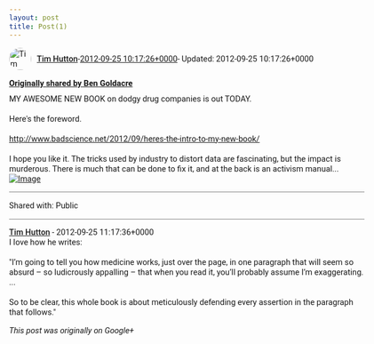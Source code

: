 ```yaml
---
layout: post
title: Post(1)
---
```


<html><head><meta charset="utf-8"><title>Google+ post</title><style>body {font: 11pt Roboto, Arial, sans-serif; max-width: 640px; margin: 24px;}.author-photo {border-radius: 50%; margin-right: 10px; width: 40px;}.author {font-weight: 500;}.main-content {margin: 15px 0 15px;}.post-title {font-weight: bold;}.location {display: block; margin-top: 15px;}.location img {float: left; margin-right: 5px; width: 20px;}.media-link {display: inline-block; max-width: 100%; vertical-align: top;}.media-link p {margin-top: 5px; max-height: 4em; overflow: scroll;}.media {max-height: 100vh; max-width: 100%;}.video-placeholder {background: black; display: flex; height: 300px; max-width: 100%; width: 640px;}.play-icon {border-bottom: 30px solid transparent; border-left: 50px solid white; border-top: 30px solid transparent; color: white; margin: auto;}.album {max-height: 800px; overflow: scroll; width: calc(100vw - 48px);}.album .media-link {margin-right: 5px; max-width: 250px;}.album .media {max-height: 250px;}.link-embed {border-top: 1px solid lightgrey; display: block; margin-top: 20px;}.link-embed img {max-width: 100%;}.inline-link-embed {display: block;}.inline-link-embed img {vertical-align: middle;}.link-title {display: inline-block; font-size: medium; font-weight: 300; padding-left: 1em;}.reshare-attribution {display: block; font-weight: bold; margin-bottom: 10px;}.poll-image {margin-bottom: 5px; max-height: 300px; max-width: 500px;}.poll-choice {align-items: center; display: flex; margin-bottom: 5px; max-width: 500px;}.poll-choice-percentage {background-color: lightblue; height: 100%; left: 0; position: absolute; z-index: -1;}.poll-choice-selected {margin-right: 5px;}.poll-choice-results {border: 1px solid lightgray; border-radius: 5px; display: flex; line-height: 40px; overflow: hidden; padding: 0 8px; position: relative;}.poll-choice-results, .poll-choice-description {flex-grow: 1; margin-right: 10px;}.poll-choice-image {width: 100%;}.poll-choice-image, .poll-choice-image img {max-height: 40px; max-width: 100px;}.poll-choice-votes {max-height: 100px; overflow: auto;}.plus-entity-embed {color: black; display: block; text-decoration: none;}.plus-entity-embed-cover-photo {max-height: 300px; max-width: 100%;}.plus-entity-embed-info {padding: 0 1em 1em;}.plus-entity-embed-info h2 {font-weight: 500; margin: 10px 0;}.plus-entity-embed-info p {font-size: small; margin: 0;}.collection-owner-avatar {border-radius: 50%; border: 2px solid white; height: 40px; margin-top: -22px;}.visibility {padding: 1em 0; border-top: 1px solid grey;}.post-activity {padding: 1em 0; border-top: 1px solid grey;}.comments {border-top: 1px solid gray; padding-top: 1em;}.comment + .comment {margin-top: 1em;}.comment .media-link, .comment .inline-link-embed {margin-top: 5px;}</style></head><body><div style="margin-bottom:1em;"><div style="display:flex; align-items:center"><img class="author-photo" src="https://lh4.googleusercontent.com/-epo4ZZKNqEw/AAAAAAAAAAI/AAAAAAAAVSU/qu3LpcHEnoQ/s64-c/photo.jpg" alt="Tim Hutton"><a href="https://plus.google.com/+TimHutton" target="_blank" class="author">Tim Hutton</a> - <a target="_blank" href="https://plus.google.com/+TimHutton/posts/BMfRsw3Fen6">2012-09-25 10:17:26+0000</a><span> - Updated: 2012-09-25 10:17:26+0000</span></div><div class="main-content"></div><div><a target="_blank" href="https://plus.google.com/100304352681897837766/posts/Sj6xQ1ncTtB" class="reshare-attribution">Originally shared by Ben Goldacre</a>MY AWESOME NEW BOOK on dodgy drug companies is out TODAY. <br><br>Here&#39;s the foreword.<br><br><a rel="nofollow" target="_blank" href="http://www.badscience.net/2012/09/heres-the-intro-to-my-new-book/" class="ot-anchor bidi_isolate" jslog="10929; track:click" dir="ltr">http://www.badscience.net/2012/09/heres-the-intro-to-my-new-book/</a><br><br>I hope you like it. The tricks used by industry to distort data are fascinating, but the impact is murderous. There is much that can be done to fix it, and at the back is an activism manual...<a href="https://lh4.googleusercontent.com/-qlw2X-f0ok4/UGF9U7FH1SI/AAAAAAAAC_M/qlknuLvm5cg/w288-h288/badpharmacover.jpg" target="_blank" class="media-link"><img src="https://lh4.googleusercontent.com/-qlw2X-f0ok4/UGF9U7FH1SI/AAAAAAAAC_M/qlknuLvm5cg/w288-h288/badpharmacover.jpg" alt="Image" class="media"></a></div></div><div class="visibility">Shared with: Public</div><div class="comments"><div class="comment"><a target="_blank" href="https://plus.google.com/+TimHutton" class="author">Tim Hutton</a><span class="time"> - 2012-09-25 11:17:36+0000</span><div class="comment-content">I love how he writes:<br><br>&quot;I’m going to tell you how medicine works, just over the page, in one paragraph that will seem so absurd – so ludicrously appalling – that when you read it, you’ll probably assume I’m exaggerating. ...<br><br>So to be clear, this whole book is about meticulously defending every assertion in the paragraph that follows.&quot;</div></div></div></body></html>

<i>This post was originally on Google+</i>